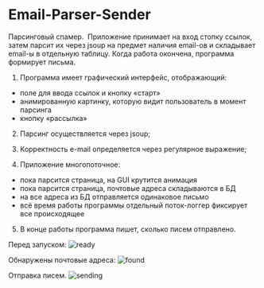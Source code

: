 # Email-Parser-Sender
Парсинговый спамер.  
Приложение принимает на вход стопку ссылок, затем парсит их через jsoup на предмет наличия email-ов и складывает email-ы 
в отдельную таблицу. Когда работа окончена, программа формирует письма.  

1. Программа имеет графический интерфейс, отображающий: 
- поле для ввода ссылок и кнопку «старт» 
- анимированную картинку, которую видит пользователь в момент парсинга 
- кнопку «рассылка»  

2. Парсинг осуществляется через jsoup; 
3. Корректность e-mail определяется через регулярное выражение;  

4. Приложение многопоточное: 
- пока парсится страница, на GUI крутится анимация 
- пока парсится страница, почтовые адреса складываются в БД 
- на все адреса из БД отправляется одинаковое письмо 
- всё время работы программы отдельный поток-логгер фиксирует все происходящее  

5. В конце работы программа пишет, сколько писем отправлено.

Перед запуском:
![ready](https://user-images.githubusercontent.com/36374796/62005457-50026880-b13c-11e9-85f4-c371ecef78d3.png)

Обнаружены почтовые адреса:
![found](https://user-images.githubusercontent.com/36374796/62005472-89d36f00-b13c-11e9-8f72-0e2c080b3af4.png)

Отправка писем.
![sending](https://user-images.githubusercontent.com/36374796/62005458-509aff00-b13c-11e9-8079-375214a5d9b8.png)
